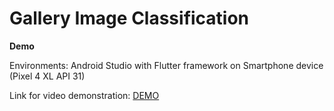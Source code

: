 # Gallery Image Classification

**Demo**

 Environments: Android Studio with Flutter framework on Smartphone device (Pixel 4 XL API 31)
 
 Link for video demonstration: [DEMO](https://drive.google.com/file/d/1ExLSySe16w9gWsKgwDyT89ODv59Lffdx/view?usp=sharing) 
